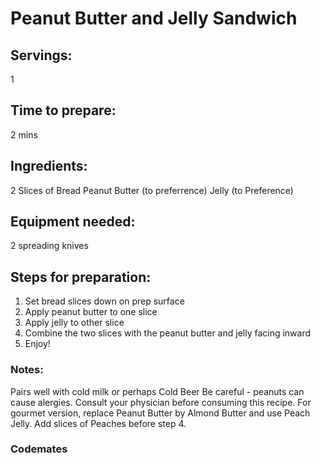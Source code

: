 # Peanut Butter and Jelly Sandwich

## Servings: 
1

## Time to prepare: 
2 mins

## Ingredients:
2 Slices of Bread
Peanut Butter (to preferrence)
Jelly (to Preference)


## Equipment needed: 
2 spreading knives


## Steps for preparation: 
1) Set bread slices down on prep surface 
2) Apply peanut butter to one slice 
3) Apply jelly to other slice 
4) Combine the two slices with the peanut butter and jelly facing inward 
5) Enjoy!



### Notes: 
Pairs well with cold milk or perhaps Cold Beer 
Be careful - peanuts can cause alergies. Consult your physician before consuming this recipe.
For gourmet version, replace Peanut Butter by Almond Butter and use Peach Jelly. Add slices of Peaches before step 4.


### Codemates #
